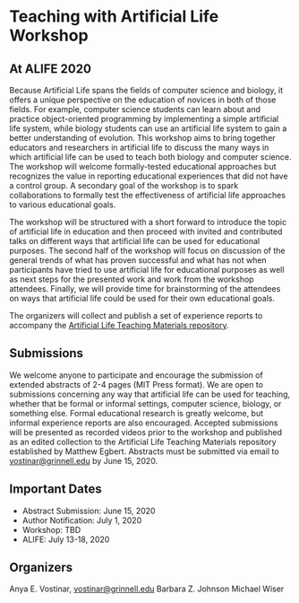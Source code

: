 # Teaching with Artificial Life Workshop
## At ALIFE 2020

Because Artificial Life spans the fields of computer science and biology, it offers a unique perspective on the education of novices in both of those fields. For example, computer science students can learn about and practice object-oriented programming by implementing a simple artificial life system, while biology students can use an artificial life system to gain a better understanding of evolution. This workshop aims to bring together educators and researchers in artificial life to discuss the many ways in which artificial life can be used to teach both biology and computer science. The workshop will welcome formally-tested educational approaches but recognizes the value in reporting educational experiences that did not have a control group. A secondary goal of the workshop is to spark collaborations to formally test the effectiveness of artificial life approaches to various educational goals.

The workshop will be structured with a short forward to introduce the topic of artificial life in education and then proceed with invited and contributed talks on different ways that artificial life can be used for educational purposes. The second half of the workshop will focus on discussion of the general trends of what has proven successful and what has not when participants have tried to use artificial life for educational purposes as well as next steps for the presented work and work from the workshop attendees. Finally, we will provide time for brainstorming of the attendees on ways that artificial life could be used for their own educational goals.

The organizers will collect and publish a set of experience reports to accompany the [Artificial Life Teaching Materials repository](https://github.com/isal-alife/artificial-life-teaching-materials).

## Submissions
We welcome anyone to participate and encourage the submission of extended abstracts of 2-4 pages (MIT Press format). We are open to submissions concerning any way that artificial life can be used for teaching, whether that be formal or informal settings, computer science, biology, or something else. Formal educational research is greatly welcome, but informal experience reports are also encouraged. Accepted submissions will be presented as recorded videos prior to the workshop and published as an edited collection to the Artificial Life Teaching Materials repository established by Matthew Egbert. Abstracts must be submitted via email to vostinar@grinnell.edu by June 15, 2020. 

## Important Dates
* Abstract Submission: June 15, 2020
* Author Notification: July 1, 2020
* Workshop: TBD
* ALIFE: July 13-18, 2020

## Organizers
Anya E. Vostinar, vostinar@grinnell.edu
Barbara Z. Johnson
Michael Wiser

